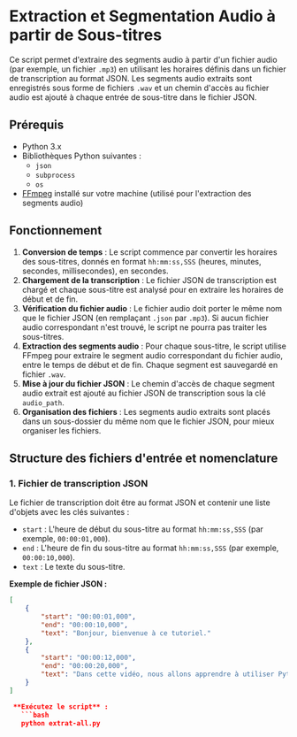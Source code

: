 # Extraction et Segmentation Audio à partir de Sous-titres

Ce script permet d'extraire des segments audio à partir d'un fichier audio (par exemple, un fichier `.mp3`) en utilisant les horaires définis dans un fichier de transcription au format JSON. Les segments audio extraits sont enregistrés sous forme de fichiers `.wav` et un chemin d'accès au fichier audio est ajouté à chaque entrée de sous-titre dans le fichier JSON.

## Prérequis

- Python 3.x
- Bibliothèques Python suivantes :
  - `json`
  - `subprocess`
  - `os`
- [FFmpeg](https://ffmpeg.org/download.html) installé sur votre machine (utilisé pour l'extraction des segments audio)

## Fonctionnement

1. **Conversion de temps** : Le script commence par convertir les horaires des sous-titres, donnés en format `hh:mm:ss,SSS` (heures, minutes, secondes, millisecondes), en secondes.
2. **Chargement de la transcription** : Le fichier JSON de transcription est chargé et chaque sous-titre est analysé pour en extraire les horaires de début et de fin.
3. **Vérification du fichier audio** : Le fichier audio doit porter le même nom que le fichier JSON (en remplaçant `.json` par `.mp3`). Si aucun fichier audio correspondant n'est trouvé, le script ne pourra pas traiter les sous-titres.
4. **Extraction des segments audio** : Pour chaque sous-titre, le script utilise FFmpeg pour extraire le segment audio correspondant du fichier audio, entre le temps de début et de fin. Chaque segment est sauvegardé en fichier `.wav`.
5. **Mise à jour du fichier JSON** : Le chemin d'accès de chaque segment audio extrait est ajouté au fichier JSON de transcription sous la clé `audio_path`.
6. **Organisation des fichiers** : Les segments audio extraits sont placés dans un sous-dossier du même nom que le fichier JSON, pour mieux organiser les fichiers.

## Structure des fichiers d'entrée et nomenclature

### 1. Fichier de transcription JSON

Le fichier de transcription doit être au format JSON et contenir une liste d'objets avec les clés suivantes :

- `start` : L'heure de début du sous-titre au format `hh:mm:ss,SSS` (par exemple, `00:00:01,000`).
- `end` : L'heure de fin du sous-titre au format `hh:mm:ss,SSS` (par exemple, `00:00:10,000`).
- `text` : Le texte du sous-titre.

**Exemple de fichier JSON :**

```json
[
    {
        "start": "00:00:01,000",
        "end": "00:00:10,000",
        "text": "Bonjour, bienvenue à ce tutoriel."
    },
    {
        "start": "00:00:12,000",
        "end": "00:00:20,000",
        "text": "Dans cette vidéo, nous allons apprendre à utiliser Python."
    }
]

 **Exécutez le script** :
   ```bash
   python extrat-all.py  
